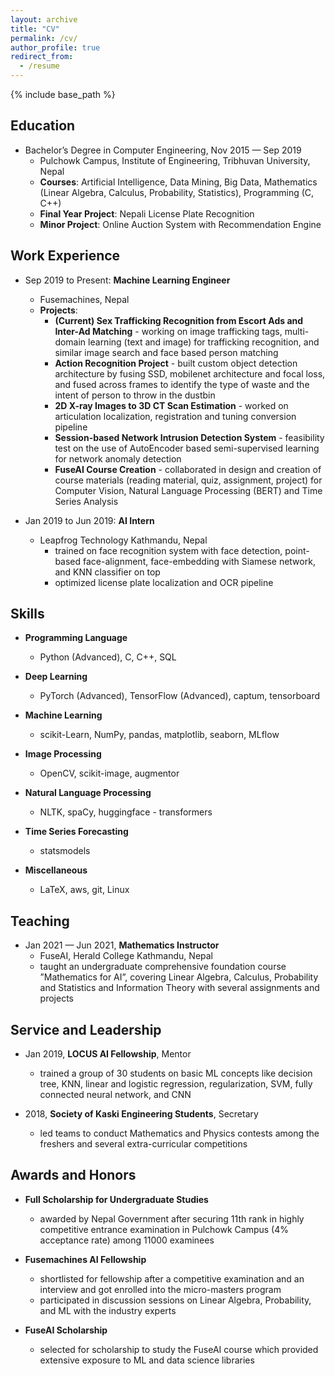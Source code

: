 ```yaml
---
layout: archive
title: "CV"
permalink: /cv/
author_profile: true
redirect_from:
  - /resume
---
```


{% include base_path %}

## Education
* Bachelor’s Degree in Computer Engineering, Nov 2015 — Sep 2019
  * Pulchowk Campus, Institute of Engineering, Tribhuvan University, Nepal
  * **Courses**: Artificial Intelligence, Data Mining, Big Data, Mathematics (Linear Algebra, Calculus, Probability, Statistics), Programming (C, C++)
  * **Final Year Project**: Nepali License Plate Recognition
  * **Minor Project**: Online Auction System with Recommendation Engine

## Work Experience
* Sep 2019 to Present: **Machine Learning Engineer**
  * Fusemachines, Nepal
  * **Projects**:
    * **(Current) Sex Trafficking Recognition from Escort Ads and Inter-Ad Matching** - working on image trafficking tags,
    multi-domain learning (text and image) for trafficking recognition, and similar image search and face based person matching
    * **Action Recognition Project** - built custom object detection architecture by fusing SSD, mobilenet architecture and focal loss,
    and fused across frames to identify the type of waste and the intent of person to throw in the dustbin
    * **2D X-ray Images to 3D CT Scan Estimation** - worked on articulation localization, registration and tuning conversion pipeline
    * **Session-based Network Intrusion Detection System** - feasibility test on the use of AutoEncoder based semi-supervised learning
    for network anomaly detection
    * **FuseAI Course Creation** - collaborated in design and creation of course materials (reading material, quiz, assignment, project)
    for Computer Vision, Natural Language Processing (BERT) and Time Series Analysis
  

* Jan 2019 to Jun 2019: **AI Intern**
  * Leapfrog Technology Kathmandu, Nepal
    * trained on face recognition system with face detection, point-based face-alignment, face-embedding with Siamese network,
    and KNN classifier on top
    * optimized license plate localization and OCR pipeline

## Skills
* **Programming Language** 
  * Python (Advanced), C, C++, SQL

  
* **Deep Learning** 
  * PyTorch (Advanced), TensorFlow (Advanced), captum, tensorboard


* **Machine Learning** 
  * scikit-Learn, NumPy, pandas, matplotlib, seaborn, MLflow


* **Image Processing** 
  * OpenCV, scikit-image, augmentor


* **Natural Language Processing** 
  * NLTK, spaCy, huggingface - transformers


* **Time Series Forecasting** 
  * statsmodels


* **Miscellaneous** 
  * LaTeX, aws, git, Linux


## Teaching
* Jan 2021 — Jun 2021, **Mathematics Instructor**
  * FuseAI, Herald College Kathmandu, Nepal
  * taught an undergraduate comprehensive foundation course ”Mathematics for AI”, covering Linear Algebra, Calculus, Probability and Statistics and Information Theory with several assignments and projects
  
## Service and Leadership
* Jan 2019, **LOCUS AI Fellowship**, Mentor
  * trained a group of 30 students on basic ML concepts like decision tree, KNN, linear and logistic regression, regularization, SVM, fully connected neural network, and CNN


* 2018, **Society of Kaski Engineering Students**, Secretary
  * led teams to conduct Mathematics and Physics contests among the freshers and several extra-curricular competitions


## Awards and Honors
* **Full Scholarship for Undergraduate Studies**
  * awarded by Nepal Government after securing 11th rank in highly competitive entrance examination in Pulchowk Campus (4%
  acceptance rate) among 11000 examinees


* **Fusemachines AI Fellowship**
  * shortlisted for fellowship after a competitive examination and an interview and got enrolled into the micro-masters program
  * participated in discussion sessions on Linear Algebra, Probability, and ML with the industry experts


* **FuseAI Scholarship**
  * selected for scholarship to study the FuseAI course which provided extensive exposure to ML and data science libraries